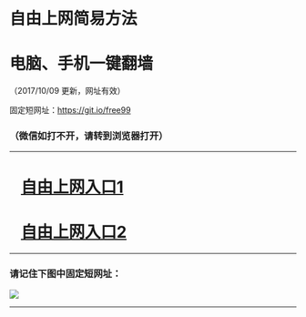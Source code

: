 ﻿# 自由上网简易方法

# 电脑、手机一键翻墙

（2017/10/09 更新，网址有效）

固定短网址：https://git.io/free99

### （微信如打不开，请转到浏览器打开）


***





# &nbsp;&nbsp; <a href="http://ft640027640.fwq-tz-1001.info/fwqtz01.html?t=10090015532 " target="_blank">自由上网入口1</a>
# &nbsp;&nbsp; <a href="http://ft2085014893.fwq-tz-1002.info/fwqtz02.html?t=10090014036 " target="_blank">自由上网入口2</a>
***

### 请记住下图中固定短网址：

<img src="https://s3-us-west-2.amazonaws.com/fwq-1001/yjfq-20170905okok.png" /> 


***

